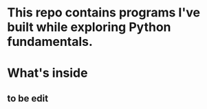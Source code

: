 
# This repo contains programs I've built while exploring Python fundamentals.

# What's inside
## to be edit
